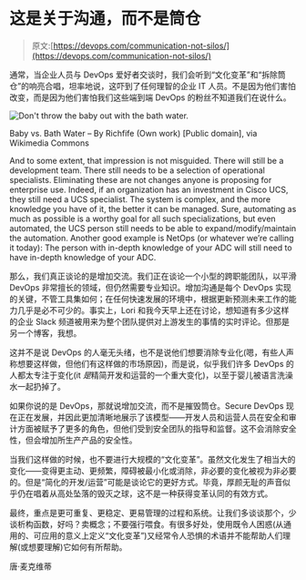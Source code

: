 # 这是关于沟通，而不是筒仓

> 原文:[https://devops.com/communication-not-silos/](https://devops.com/communication-not-silos/)

通常，当企业人员与 DevOps 爱好者交谈时，我们会听到“文化变革”和“拆除筒仓”的响亮合唱，坦率地说，这吓到了任何理智的企业 IT 人员。不是因为他们害怕改变，而是因为他们害怕我们这些端到端 DevOps 的粉丝不知道我们在说什么。

![Don't throw the baby out with the bath water.](../Images/a9ff03604f35e111a7a10a8bc01378d7.png)

Baby vs. Bath Water – By Richfife (Own work) [Public domain], via Wikimedia Commons

And to some extent, that impression is not misguided. There will still be a development team. There still needs to be a selection of operational specialists. Eliminating these are not changes anyone is proposing for enterprise use. Indeed, if an organization has an investment in Cisco UCS, they still need a UCS specialist. The system is complex, and the more knowledge you have of it, the better it can be managed. Sure, automating as much as possible is a worthy goal for all such specializations, but even automated, the UCS person still needs to be able to expand/modify/maintain the automation. Another good example is NetOps (or whatever we’re calling it today): The person with in-depth knowledge of your ADC will still need to have in-depth knowledge of your ADC.

那么，我们真正谈论的是增加交流。我们正在谈论一个小型的跨职能团队，以平滑 DevOps 非常擅长的领域，但仍然需要专业知识。增加沟通是每个 DevOps 实现的关键，不管工具集如何；在任何快速发展的环境中，根据更新预测未来工作的能力几乎是必不可少的。事实上，Lori 和我今天早上还在讨论，想知道有多少这样的企业 Slack 频道被用来为整个团队提供对上游发生的事情的实时评论。但那是另一个博客，我想。

这并不是说 DevOps 的人毫无头绪，也不是说他们想要消除专业化(嗯，有些人声称想要这样做，但他们有这样做的市场原因)，而是说，似乎我们许多 DevOps 的人都太专注于变化(it *是*精简开发和运营的一个重大变化)，以至于婴儿被语言洗澡水一起扔掉了。

如果你说的是 DevOps，那就说增加交流，而不是摧毁筒仓。Secure DevOps 现在正在发展，并因此更加清晰地展示了该模型——开发人员和运营人员在安全和审计方面被赋予了更多的角色，但他们受到安全团队的指导和监督。这不会消除安全性，但会增加所生产产品的安全性。

当我们这样做的时候，也不要进行大规模的“文化变革”。虽然文化发生了相当大的变化——变得更主动、更频繁，障碍被最小化或消除，非必要的变化被视为非必要的。但是“简化的开发/运营”可能是谈论它的更好方式。毕竟，厚颜无耻的声音似乎仍在唱着从高处坠落的毁灭之球，这不是一种获得变革认同的有效方式。

最终，重点是更可重复、更稳定、更易管理的过程和系统。让我们多谈谈那个，少谈析构函数，好吗？卖概念；不要强行喂食。有很多好处，使用既令人困惑(从通用的、可应用的意义上定义“文化变革”)又经常令人恐惧的术语并不能帮助人们理解(或想要理解)它如何有所帮助。

唐·麦克维蒂